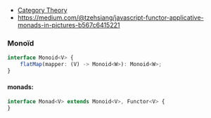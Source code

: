 
* [Category Theory]()
* <https://medium.com/@tzehsiang/javascript-functor-applicative-monads-in-pictures-b567c6415221>


 
### Monoïd

```typescript
interface Monoid<V> {
    flatMap(mapper: (V) -> Monoid<W>): Monoid<W>; 
}
```

#### monads:
```typescript
interface Monad<V> extends Monoid<V>, Functor<V> {  
}
```

